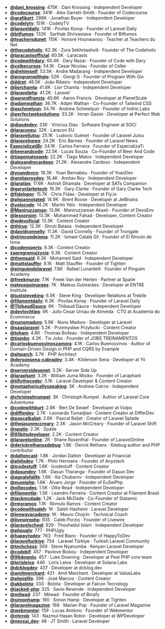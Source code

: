 - **[@dani_krossing](https://www.youtube.com/@dani_krossing)**: 475K ‧ Dani Krossing ‧ Independent Developer
- **[@codecourse](https://www.youtube.com/@codecourse)**: 341K ‧ Alex Garrett-Smith ‧ Founder of Codecourse
- **[@grafikart](https://www.youtube.com/@grafikart)**: 298K ‧ Jonathan Boyer ‧ Independent Developer
- **[@codelytv](https://www.youtube.com/@codelytv)**: 151K ‧ CodelyTV
- **[@laraveldaily](https://www.youtube.com/@laraveldaily)**: 141K ‧ Povilas Korop ‧ Founder of Laravel Daily
- **[@bitfumes](https://www.youtube.com/@bitfumes)**: 132K ‧ Sarthak Shrivastava ‧ Founder of Bitfumes
- **[@teachersdunet](https://www.youtube.com/@teachersdunet)**: 115K ‧ Honoré Hounwanou ‧ Teacher at Teachers du Net
- **[@thecodeholic](https://www.youtube.com/@thecodeholic)**: 82.3K ‧ Zura Sekhniashvili ‧ Founder of The Codeholic
- **[@laracastsofficial](https://www.youtube.com/@laracastsofficial)**: 60.5K ‧ Laracasts
- **[@codewithdary](https://www.youtube.com/@codewithdary)**: 60.4K ‧ Dary Nazar ‧ Founder of Code with Dary
- **[@celkecursos](https://www.youtube.com/@celkecursos)**: 54.1K ‧ Cesar Nicolau ‧ Founder of Celke
- **[@drehimself](https://www.youtube.com/@drehimself)**: 53.5K ‧ Andre Madarang ‧ Independent Developer
- **[@programwithgio](https://www.youtube.com/@programwithgio)**: 52K ‧ Giorgi G ‧ Founder of Program With Gio
- **[@jldrpt](https://www.youtube.com/@jldrpt)**: 46.5K ‧ João Ribeiro ‧ Independent Developer
- **[@liorchamla](https://www.youtube.com/@liorchamla)**: 41.8K ‧ Lior Chamla ‧ Independent Developer
- **[@laravelphp](https://www.youtube.com/@laravelphp)**: 41.2K ‧ Laravel
- **[@aarondfrancis](https://www.youtube.com/@aarondfrancis)**: 40.6K ‧ Aaron Francis ‧ Developer at PlanetScale
- **[@adamwathan](https://www.youtube.com/@adamwathan)**: 36.7K ‧ Adam Wathan ‧ Co-Founder of Tailwind CSS
- **[@aschmelyun](https://www.youtube.com/@aschmelyun)**: 34.7K ‧ Andrew Schmelyun ‧ Founder of Indrio Labs
- **[@perfectwebsolutions](https://www.youtube.com/@perfectwebsolutions)**: 33.2K ‧ Imran Qasim ‧ Developer at Perfect Web Solutions
- **[@diasdedev](https://www.youtube.com/@diasdedev)**: 33K ‧ Vinicius Dias ‧ Software Engineer at SOCi
- **[@laraconeu](https://www.youtube.com/@laraconeu)**: 32K ‧ Laracon EU
- **[@laraveljutsu](https://www.youtube.com/@laraveljutsu)**: 25.1K ‧ Ludovic Guénet ‧ Founder of Laravel Jutsu
- **[@laravelnews](https://www.youtube.com/@laravelnews)**: 24.2K ‧ Eric Barnes ‧ Founder of Laravel News
- **[EspecializatiBr](https://www.youtube.com/EspecializatiBr)**: 24.1K ‧ Carlos Ferreira ‧ Founder of EspecializaTi
- **[@beerandcode](https://www.youtube.com/@beerandcode)**: 22.5K ‧ Lucas Souza ‧ Co-Founder of Beer And Code
- **[@tiagomatosweb](https://www.youtube.com/@tiagomatosweb)**: 22.2K ‧ Tiago Matos ‧ Independent Developer
- **[@alexandrecardoso](https://www.youtube.com/@alexandrecardoso)**: 21.2K ‧ Alexandre Cardoso ‧ Independent Developer
- **[@yoandevco](https://www.youtube.com/@yoandevco)**: 19.3K ‧ Yoan Bernabeu ‧ Founder of YoanDev
- **[@amitavroydev](https://www.youtube.com/@amitavroydev)**: 18.4K ‧ Amitav Roy ‧ Independent Developer
- **[@laratips](https://www.youtube.com/@laratips)**: 17.6K ‧ Ashish Dhamala ‧ Developer at SATs Companion
- **[@garyclarketech](https://www.youtube.com/@garyclarketech)**: 16.3K ‧ Gary Clarke ‧ Founder of Gary Clarke Tech
- **[@fideloper](https://www.youtube.com/@fideloper)**: 15.7K ‧ Chris Fidao ‧ Developer at Fly.io
- **[@phpannotated](https://www.youtube.com/@phpannotated)**: 14.9K ‧ Brent Roose ‧ Developer at JetBrains
- **[@yelocode](https://www.youtube.com/@yelocode)**: 14.2K ‧ Martin Yelo ‧ Independent Developer
- **[@Maniruzzaman](https://www.youtube.com/@Maniruzzaman)**: 13.9K ‧ Maniruzzaman Akash ‧ Founder of DevsEnv
- **[@lessonsim](https://www.youtube.com/@lessonsim)**: 13.3K ‧ Mohammed Fahad ‧ Developer, Content Creator
- **[@wdevoficial](https://www.youtube.com/@wdevoficial)**: 13.3K ‧ Content Creator
- **[@thirus](https://www.youtube.com/@thirus)**: 12.3K ‧ Shruti Balasa ‧ Independent Developer
- **[@davidconnelly](https://www.youtube.com/@davidconnelly)**: 11.3K ‧ David Connelly ‧ Founder of Trongate
- **[@elrincondeisma](https://www.youtube.com/@elrincondeisma)**: 11.2K ‧ Ismael Catalá Gil ‧ Founder of El Rincón de Isma
- **[@codeexperts](https://www.youtube.com/@codeexperts)**: 9.3K ‧ Content Creator
- **[zaprogramujzycie](https://www.youtube.com/zaprogramujzycie)**: 9.3K ‧ Content Creator
- **[@themsaid](https://www.youtube.com/@themsaid)**: 8.3K ‧ Mohamed Said ‧ Independent Developer
- **[@mattstauffer](https://www.youtube.com/@mattstauffer)**: 8.1K ‧ Matt Stauffer ‧ Founder of Tighten
- **[@pinguimdolaravel](https://www.youtube.com/@pinguimdolaravel)**: 7.8K ‧ Rafael Lunardelli ‧ Founder of Pinguim Academy
- **[@freekmurze](https://www.youtube.com/@freekmurze)**: 7.1K ‧ Freek Van der Herten ‧ Partner at Spatie
- **[mateusguimaraes](https://www.youtube.com/mateusguimaraes)**: 7K ‧ Mateus Guimarães ‧ Developer at ENTRE Institute
- **[@juststeveking](https://www.youtube.com/@juststeveking)**: 6.5K ‧ Steve King ‧ Developer Relations at Treblle
- **[@filamentdaily](https://www.youtube.com/@filamentdaily)**: 6.3K ‧ Povilas Korop ‧ Founder of Laravel Daily
- **[@ThibaudDauce](https://www.youtube.com/@ThibaudDauce)**: 6K ‧ Thibaud Dauce ‧ Independent Developer
- **[@devtechtips](https://www.youtube.com/@devtechtips)**: 6K ‧ Julio Cesar Urnau de Almeida ‧ CTO at Academia do Ecommerce
- **[@nunomaduro](https://www.youtube.com/@nunomaduro)**: 5.9K ‧ Nuno Maduro ‧ Developer at Laravel
- **[@saaslaravel](https://www.youtube.com/@saaslaravel)**: 5.2K ‧ Przemysław Przyłucki ‧ Content Creator
- **[@toham](https://www.youtube.com/@toham)**: 4.8K ‧ Thomas Boileau ‧ Independent Developer
- **[@tiojobs](https://www.youtube.com/@tiojobs)**: 4.2K ‧ Tio Jobs ‧ Founder of JOBS TREINAMENTOS
- **[@carlosbuenosvinoszamora](https://www.youtube.com/@carlosbuenosvinoszamora)**: 4.1K ‧ Carlos Buenosvinos ‧ Author of Domain-Driven Design in PHP and CQRS by Example
- **[@phparch](https://www.youtube.com/@phparch)**: 3.7K ‧ PHP Architect
- **[@dersonsena-cabradev](https://www.youtube.com/@dersonsena-cabradev)**: 3.4K ‧ Kilderson Sena ‧ Developer at Yii Academy
- **[@serversideupnet](https://www.youtube.com/@serversideupnet)**: 3.2K ‧ Server Side Up
- **[@laraphant](https://www.youtube.com/@laraphant)**: 3.2K ‧ William Juma Misiko ‧ Founder of Laraphant
- **[@tillythecoder](https://www.youtube.com/@tillythecoder)**: 3.1K ‧ Laravel Developer & Content Creator
- **[@metaphoricallyspeaking](https://www.youtube.com/@metaphoricallyspeaking)**: 3K ‧ Andrew Cairns ‧ Independent Developer
- **[@christophrumpel](https://www.youtube.com/@christophrumpel)**: 3K ‧ Christoph Rumpel ‧ Author of Laravel Core Adventures
- **[@codewithburt](https://www.youtube.com/@codewithburt)**: 2.8K ‧ Bert De Swaef ‧ Developer at Vulpo
- **[@differdev](https://www.youtube.com/@differdev)**: 2.7K ‧ Leonardo Tumadjian ‧ Content Creator at DifferDev
- **[@pascalbaljet](https://www.youtube.com/@pascalbaljet)**: 2.6K ‧ Pascal Baljet ‧ Creator of Laravel Splade
- **[@thejasonmccreary](https://www.youtube.com/@thejasonmccreary)**: 2.3K ‧ Jason McCreary ‧ Founder of Laravel Shift
- **[@spatie](https://www.youtube.com/@spatie)**: 2.3K ‧ Spatie
- **[@85bitsdeveloper](https://www.youtube.com/@85bitsdeveloper)**: 2.2K ‧ Content Creator
- **[@laravelonline](https://www.youtube.com/@laravelonline)**: 2K ‧ Shane Rosenthal ‧ Founder of LaravelOnline
- **[@derickrethansxdebug](https://www.youtube.com/@derickrethansxdebug)**: 1.8K ‧ Derick Rethans ‧ Xdebug author and PHP contributor
- **[@daltoncast](https://www.youtube.com/@daltoncast)**: 1.8K ‧ Jordan Dalton ‧ Developer at Financial
- **[@philodev](https://www.youtube.com/@philodev)**: 1.7K ‧ Philo Hermans ‧ Founder of Anystack
- **[@icodestuff](https://www.youtube.com/@icodestuff)**: 1.6K ‧ Icodestuff ‧ Content Creator
- **[@dasundev](https://www.youtube.com/@dasundev)**: 1.6K ‧ Dasun Tharanga ‧ Founder of Dasun Dev
- **[@agoalofalife](https://www.youtube.com/@agoalofalife)**: 1.6K ‧ Ilia Chubarov ‧ Independent Developer
- **[@euseiphp](https://www.youtube.com/@euseiphp)**: 1.6K ‧ Álvaro Jorge ‧ Founder of EuSeiPhp
- **[@olliecodes](https://www.youtube.com/@olliecodes)**: 1.5K ‧ Ollie Read ‧ Independent Developer
- **[@filamentbr](https://www.youtube.com/@filamentbr)**: 1.5K ‧ Leandro Ferreira ‧ Content Creator at Filament Brasil
- **[@jackmcdade](https://www.youtube.com/@jackmcdade)**: 1.2K ‧ Jack McDade ‧ Co-Founder of Statamic
- **[@rmsramos](https://www.youtube.com/@rmsramos)**: 1.1K ‧ Rômulo Ramos ‧ Content Creator
- **[@codewithsaleh](https://www.youtube.com/@codewithsaleh)**: 1K ‧ Saleh Hashemi ‧ Laravel Developer
- **[@leewayacademy](https://www.youtube.com/@leewayacademy)**: 1K ‧ Mauro Chojrin ‧ Technical Coach
- **[@livewirephp](https://www.youtube.com/@livewirephp)**: 935 ‧ Caleb Porzio ‧ Founder of Livewire
- **[@laravelschool](https://www.youtube.com/@laravelschool)**: 929 ‧ Thouhedul Islam ‧ Independent Developer
- **[@phpugly](https://www.youtube.com/@phpugly)**: 777 ‧ PHPUgly
- **[@happytodev](https://www.youtube.com/@happytodev)**: 763 ‧ Fred Blanc ‧ Founder of HappyToDev
- **[@laravelturkiye](https://www.youtube.com/@laravelturkiye)**: 754 ‧ Laravel Türkiye ‧ Turkish Laravel Community
- **[@techchess](https://www.youtube.com/@techchess)**: 569 ‧ Steve Nyanumba ‧ Kenyan Laravel Developer
- **[@codekif](https://www.youtube.com/@codekif)**: 457 ‧ Pavlove Biokou ‧ Independent Developer
- **[@96downlu](https://www.youtube.com/@96downlu)**: 457 ‧ Luke Downing ‧ Developer at Pest PHP core team
- **[@lorisleiva](https://www.youtube.com/@lorisleiva)**: 446 ‧ Loris Leiva ‧ Developer at Solana Labs
- **[@dcblogdev](https://www.youtube.com/@dcblogdev)**: 437 ‧ Developer at dcblog.dev
- **[@amitmerchant](https://www.youtube.com/@amitmerchant)**: 421 ‧ Amit Merchant ‧ Developer at ValueLabs
- **[@phpislife](https://www.youtube.com/@phpislife)**: 398 ‧ José Marcos ‧ Content Creator
- **[@akbolota](https://www.youtube.com/@akbolota)**: 333 ‧ Bolota ‧ Developer at Falcon Tecnology
- **[@jacked-php](https://www.youtube.com/@jacked-php)**: 325 ‧ Savio Resende ‧ Independent Developer
- **[@milwad](https://www.youtube.com/@milwad)**: 237 ‧ Milwad ‧ Founder of Binafy
- **[@simonhamp](https://www.youtube.com/@simonhamp)**: 190 ‧ Simon Hamp ‧ Developer at Tighten
- **[@laravelmagazine](https://www.youtube.com/@laravelmagazine)**: 168 ‧ Marian Pop ‧ Founder of Laravel Magazine
- **[@webmentor](https://www.youtube.com/@webmentor)**: 159 ‧ Lucas Antônio ‧ Founder of Webmentor
- **[@nhrrob](https://www.youtube.com/@nhrrob)**: 143 ‧ Nazmul Hasan Robin ‧ Developer at WPDeveloper
- **[@nexxai_dev](https://www.youtube.com/@nexxai_dev)**: 48 ‧ JT Smith ‧ Laravel Developer

